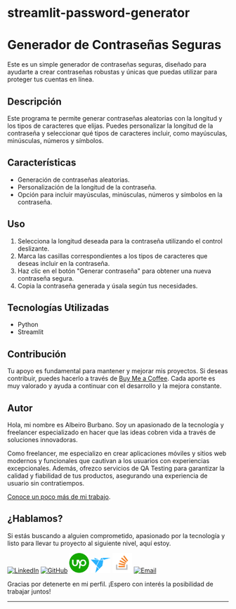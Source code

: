 # streamlit-password-generator
# Generador de Contraseñas Seguras

Este es un simple generador de contraseñas seguras, diseñado para ayudarte a crear contraseñas robustas y únicas que puedas utilizar para proteger tus cuentas en línea.

## Descripción

Este programa te permite generar contraseñas aleatorias con la longitud y los tipos de caracteres que elijas. Puedes personalizar la longitud de la contraseña y seleccionar qué tipos de caracteres incluir, como mayúsculas, minúsculas, números y símbolos.

## Características

- Generación de contraseñas aleatorias.
- Personalización de la longitud de la contraseña.
- Opción para incluir mayúsculas, minúsculas, números y símbolos en la contraseña.


## Uso

1. Selecciona la longitud deseada para la contraseña utilizando el control deslizante.
2. Marca las casillas correspondientes a los tipos de caracteres que deseas incluir en la contraseña.
3. Haz clic en el botón "Generar contraseña" para obtener una nueva contraseña segura.
4. Copia la contraseña generada y úsala según tus necesidades.


## Tecnologías Utilizadas

- Python
- Streamlit


## Contribución

Tu apoyo es fundamental para mantener y mejorar mis proyectos. Si deseas contribuir, puedes hacerlo a través de [Buy Me a Coffee](https://www.buymeacoffee.com/albeirojbtr). Cada aporte es muy valorado y ayuda a continuar con el desarrollo y la mejora constante.

## Autor

Hola, mi nombre es Albeiro Burbano. Soy un apasionado de la tecnología y freelancer especializado en hacer que las ideas cobren vida a través de soluciones innovadoras.


Como freelancer, me especializo en crear aplicaciones móviles y sitios web modernos y funcionales que cautivan a los usuarios con experiencias excepcionales. Además, ofrezco servicios de QA Testing para garantizar la calidad y fiabilidad de tus productos, asegurando una experiencia de usuario sin contratiempos.


[Conoce un poco más de mi trabajo](https://github.com/AlbeiroBurbanoTobar/ppi_pl_BurbanoA).


## ¿Hablamos?
Si estás buscando a alguien comprometido, apasionado por la tecnología y listo para llevar tu proyecto al siguiente nivel, aquí estoy.

<p align="left">
  <a href="http://www.linkedin.com/in/albeiro-jose-burbano-tobar-759ba4297"><img src="https://img.icons8.com/fluent/48/000000/linkedin.png" alt="LinkedIn"></a>
  <a href="https://github.com/AlbeiroBurbanoTobar/ppi_pl_BurbanoA"><img src="https://img.icons8.com/fluent/48/000000/github.png" alt="GitHub"></a>
  <a href="https://www.upwork.com/freelancers/~017e0544b7ea64d6c0?mp_source=share"><img src="https://raw.githubusercontent.com/AlbeiroBurbano/ImagenesIconos/main/upwork.png" alt="Upwork"  width="45"></a>
  <a href="https://www.freelancer.com/u/Albeiro73?sb=t"><img src="https://raw.githubusercontent.com/AlbeiroBurbano/ImagenesIconos/main/freelancer.png" alt="Freelancer" width="45"></a>
  <a href="https://stackoverflow.com/users/24090991/albeiro-burbano"><img src="https://raw.githubusercontent.com/AlbeiroBurbano/ImagenesIconos/main/overflow.png" alt="Stack Overflow"  width="45"></a>
  <a href="mailto:albeirojbt@gmail.com"><img src="https://img.icons8.com/fluent/48/000000/mail.png" alt="Email"></a>
</p>
Gracias por detenerte en mi perfil. ¡Espero con interés la posibilidad de trabajar juntos!

---

